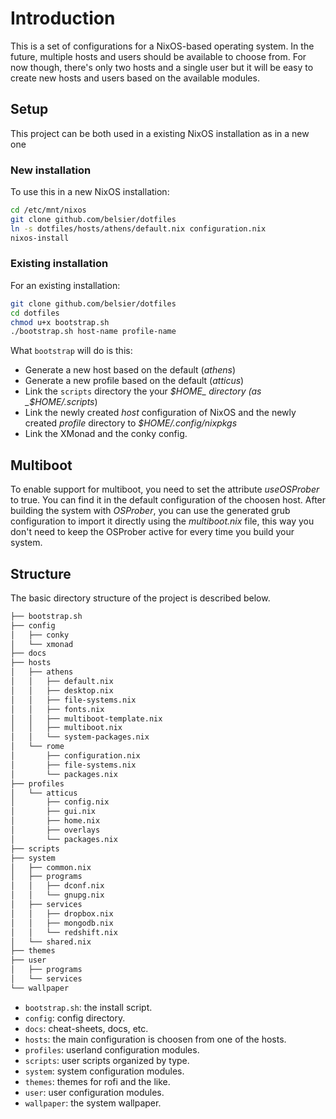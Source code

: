 # Introduction

This is a set of configurations for a NixOS-based operating system. In the future, multiple hosts and users should be available to choose from.
For now though, there's only two hosts and a single user but it will be easy to create new hosts and users based on the available modules.

## Setup

This project can be both used in a existing NixOS installation as in a new one

### New installation

To use this in a new NixOS installation:

```bash
cd /etc/mnt/nixos
git clone github.com/belsier/dotfiles
ln -s dotfiles/hosts/athens/default.nix configuration.nix
nixos-install
```

### Existing installation

For an existing installation:

```bash
git clone github.com/belsier/dotfiles
cd dotfiles
chmod u+x bootstrap.sh
./bootstrap.sh host-name profile-name
```

What `bootstrap` will do is this:

- Generate a new host based on the default (_athens_)
- Generate a new profile based on the default (_atticus_)
- Link the `scripts` directory the your _$HOME_ directory (as _$HOME/.scripts_)
- Link the newly created _host_ configuration of NixOS and the newly created _profile_ directory to _$HOME/.config/nixpkgs_
- Link the XMonad and the conky config.

## Multiboot

To enable support for multiboot, you need to set the attribute _useOSProber_ to true. You can find it in the default configuration of the choosen host.
After building the system with _OSProber_, you can use the generated grub configuration to import it directly using the _multiboot.nix_ file, this way you don't need to keep the OSProber active for every time you build your system.

## Structure

The basic directory structure of the project is described below.

```bash
├── bootstrap.sh
├── config
│   ├── conky
│   └── xmonad
├── docs
├── hosts
│   ├── athens
│   │   ├── default.nix
│   │   ├── desktop.nix
│   │   ├── file-systems.nix
│   │   ├── fonts.nix
│   │   ├── multiboot-template.nix
│   │   ├── multiboot.nix
│   │   └── system-packages.nix
│   └── rome
│       ├── configuration.nix
│       ├── file-systems.nix
│       └── packages.nix
├── profiles
│   └── atticus
│       ├── config.nix
│       ├── gui.nix
│       ├── home.nix
│       ├── overlays
│       └── packages.nix
├── scripts
├── system
│   ├── common.nix
│   ├── programs
│   │   ├── dconf.nix
│   │   └── gnupg.nix
│   ├── services
│   │   ├── dropbox.nix
│   │   ├── mongodb.nix
│   │   └── redshift.nix
│   └── shared.nix
├── themes
├── user
│   ├── programs
│   └── services
└── wallpaper
```

- `bootstrap.sh`: the install script.
- `config`: config directory.
- `docs`: cheat-sheets, docs, etc.
- `hosts`: the main configuration is choosen from one of the hosts.
- `profiles`: userland configuration modules.
- `scripts`: user scripts organized by type.
- `system`: system configuration modules.
- `themes`: themes for rofi and the like.
- `user`: user configuration modules.
- `wallpaper`: the system wallpaper.
